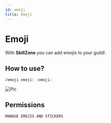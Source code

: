 ```yaml
---
id: emoji
title: Emoji
---
```


# Emoji
With **SkillZone** you can add emojis to your guild!.

## How to use?
`/emoji emoji: :emoji:`

![Pic](/img/util_emoji.gif)

## Permissions
`MANAGE EMOJIS AND STICKERS`